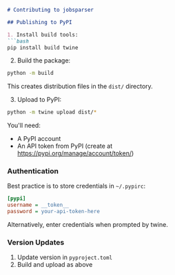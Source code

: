 

```markdown:CONTRIBUTING.md
# Contributing to jobsparser

## Publishing to PyPI

1. Install build tools:
```bash
pip install build twine
```

2. Build the package:
```bash
python -m build
```
This creates distribution files in the `dist/` directory.

3. Upload to PyPI:
```bash
python -m twine upload dist/*
```

You'll need:
- A PyPI account
- An API token from PyPI (create at https://pypi.org/manage/account/token/)

### Authentication

Best practice is to store credentials in `~/.pypirc`:
```ini
[pypi]
username = __token__
password = your-api-token-here
```

Alternatively, enter credentials when prompted by twine.

### Version Updates

1. Update version in `pyproject.toml`
2. Build and upload as above
```
